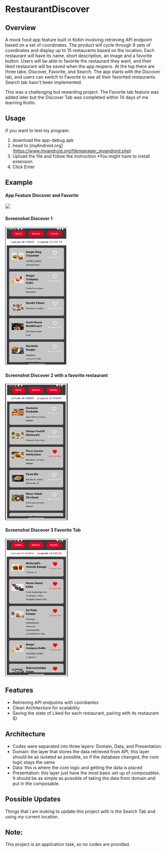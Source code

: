 # RestaurantDiscover

## Overview
A mock food app feature built in Kotlin involving retrieving API endpoint based on a set of coordinates. The product will cycle through 9 sets of coordinates and display up to 15 restaurants based on the location. Each restaurant will have its name, short description, an image and a favorite button. Users will be able to favorite the restaurant they want, and their liked restaurant will be saved when the app reopens. At the top there are three tabs: Discover, Favorite, and Search. The app starts with the Discover tab, and users can switch to Favorite to see all their favorited restaurants. Search tab hasn't been implemented.

This was a challenging but rewarding project. The Favorite tab feature was added later but the Discover Tab was completed within 14 days of me learning Kotlin.

## Usage
If you want to test my program:
1. download the app-debug.apk 
2. head to [myAndroid.org] (https://www.myandroid.org/filemanager_myandroid.php)
3. Upload the file and follow the instruction *You might have to install extension
4. Click Enter

## Example
<h4>App Feature Discover and Favorite</h4>
<img src="https://i.imgur.com/b3qzGPx.gif" width="250">
<h4>Screenshot Discover 1</h4>
<img src="asset/RestaurantDiscover1.png" width="200">
<h4>Screenshot Discover 2 with a favorite restaurant</h4>
<img src="asset/RestaurantDiscover2.png" width="200">
<h4>Screenshot Discover 3 Favorite Tab</h4>
<img src="asset/RestaurantDiscover3.png" width="200">

## Features
- Retrieving API endpoints with coordiantes
- Clean Architecture for scalability
- Saving the state of Liked for each restaurant, pairing with its restaurant ID

## Architecture
- Codes were separated into three layers: Domain, Data, and Presentation.
- Domain: the layer that stores the data retrieved from API, this layer should be as isolated as possible, so if the database changed, the core logic stays the same
- Data: this is where the core logic and getting the data is placed
- Presentation: this layer just have the most basic set up of composables. It should be as simple as possible of taking the data from domain and put in the composable.

## Possible Updates
Things that I am looking to update this project with is the Search Tab and using my current location. 

## Note:
This project is an application task, so no codes are provided. 
